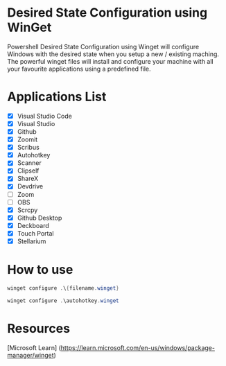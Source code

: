 # Desired State Configuration using WinGet
Powershell Desired State Configuration using Winget will configure Windows with the desired state when you setup a new / existing maching. The powerful winget files will install and configure your machine with all your favourite applications using a predefined file. 

# Applications List 
- [x] Visual Studio Code
- [x] Visual Studio
- [x] Github
- [x] Zoomit
- [x] Scribus
- [x] Autohotkey
- [x] Scanner
- [x] Clipself
- [x] ShareX
- [x] Devdrive
- [ ] Zoom
- [ ] OBS
- [x] Scrcpy
- [x] Github Desktop
- [x] Deckboard
- [x] Touch Portal
- [x] Stellarium
# How to use
```powershell
winget configure .\{filename.winget} 

winget configure .\autohotkey.winget
```
# Resources
[Microsoft Learn] (https://learn.microsoft.com/en-us/windows/package-manager/winget)


      


